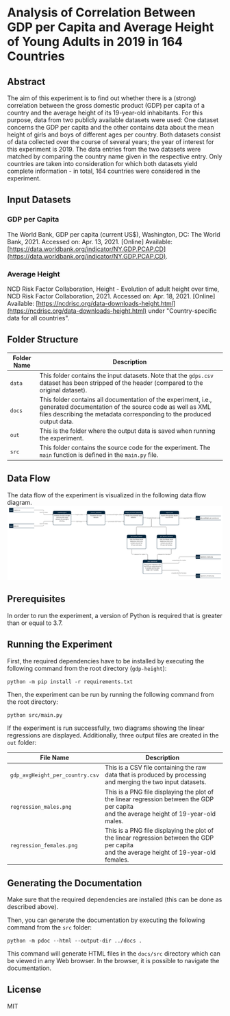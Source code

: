 # Analysis of Correlation Between GDP per Capita and Average Height of Young Adults in 2019 in 164 Countries

## Abstract
The aim of this experiment is to find out whether there is a (strong) correlation between the
gross domestic product (GDP) per capita of a country and the average height of its 19-year-old
inhabitants. For this purpose, data from two publicly available datasets were used: One dataset
concerns the GDP per capita and the other contains data about the mean height of girls and boys of
different ages per country. Both datasets consist of data collected over the course of several years;
the year of interest for this experiment is 2019. The data entries from the two datasets were matched
by comparing the country name given in the respective entry. Only countries are taken into consideration 
for which both datasets yield complete information - in total, 164 countries were considered in the
experiment.

## Input Datasets
### GDP per Capita
The World Bank, GDP per capita (current US$), Washington, DC: The World Bank, 2021. Accessed on:
Apr. 13, 2021. [Online] Available: [https://data.worldbank.org/indicator/NY.GDP.PCAP.CD](https://data.worldbank.org/indicator/NY.GDP.PCAP.CD).

### Average Height
NCD Risk Factor Collaboration, Height - Evolution of adult height over time, NCD Risk Factor Collaboration, 2021.
Accessed on: Apr. 18, 2021. [Online] Available: [https://ncdrisc.org/data-downloads-height.html](https://ncdrisc.org/data-downloads-height.html)
under "Country-specific data for all countries".

## Folder Structure
| Folder Name | Description                                                                                                                                                                                        |
|-------------|----------------------------------------------------------------------------------------------------------------------------------------------------------------------------------------------------|
| `data`       | This folder contains the input datasets. Note that the `gdps.csv` dataset has been stripped of the header (compared to the original dataset).                                                                                         |
| `docs`        | This folder contains all documentation of the experiment, i.e., generated documentation of the source code as well as XML files describing the metadata corresponding to the produced output data. |
| `out`         | This is the folder where the output data is saved when running the experiment.                                                                                                                     |
| `src`         | This folder contains the source code for the experiment. The `main` function is defined in the `main.py` file.                                                                                     |

## Data Flow
The data flow of the experiment is visualized in the following data flow diagram.
![data flow diagram](docs/data_flow/data_flow_diagram.png)

## Prerequisites
In order to run the experiment, a version of Python is required that is greater than or equal to 3.7.

## Running the Experiment
First, the required dependencies have to be installed by executing the following command from the root directory
(`gdp-height`):
```
python -m pip install -r requirements.txt
```

Then, the experiment can be run by running the following command from the root directory:
```
python src/main.py
```

If the experiment is run successfully, two diagrams showing the linear regressions are displayed.
Additionally, three output files are created in the `out` folder:

| File Name                     | Description                                                                                                                                  |
|-------------------------------|----------------------------------------------------------------------------------------------------------------------------------------------|
| `gdp_avgHeight_per_country.csv` | This is a CSV file containing the raw data that is produced by processing<br>and merging the two input datasets.                             |
| `regression_males.png`          | This is a PNG file displaying the plot of the linear regression between the GDP per capita<br>and the average height of 19-year-old males.   |
| `regression_females.png`        | This is a PNG file displaying the plot of the linear regression between the GDP per capita<br>and the average height of 19-year-old females. |


## Generating the Documentation
Make sure that the required dependencies are installed (this can be done as described above).

Then, you can generate the documentation by executing the following command from the `src` folder:
```
python -m pdoc --html --output-dir ../docs .
```

This command will generate HTML files in the `docs/src` directory which can be viewed in any Web browser.
In the browser, it is possible to navigate the documentation.

## License
MIT